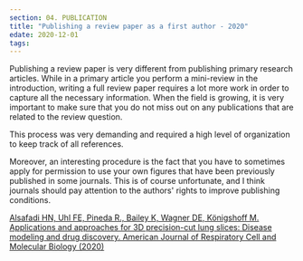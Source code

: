 ```yaml
---
section: 04. PUBLICATION
title: "Publishing a review paper as a first author - 2020"
edate: 2020-12-01
tags:
---
```


Publishing a review paper is very different from publishing primary research articles. While in a primary article you perform a mini-review in the introduction, writing a full review paper requires a lot more work in order to capture all the necessary information. When the field is growing, it is very important to make sure that you do not miss out on any publications that are related to the review question. 

This process was very demanding and required a high level of organization to keep track of all references. 

Moreover, an interesting procedure is the fact that you have to sometimes apply for permission to use your own figures that have been previously published in some journals. This is of course unfortunate, and I think journals should pay attention to the authors' rights to improve publishing conditions.

[Alsafadi HN, Uhl FE, Pineda R., Bailey K, Wagner DE, Königshoff M. Applications and approaches for 3D precision-cut lung slices: Disease modeling and drug discovery. American Journal of Respiratory Cell and Molecular Biology (2020)](https://www.atsjournals.org/doi/abs/10.1165/rcmb.2019-0276TR)
